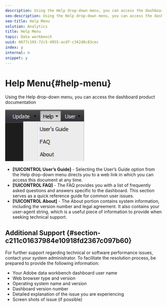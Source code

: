 ```yaml
---
description: Using the Help drop-down menu, you can access the dashboard product documentation
seo-description: Using the Help drop-down menu, you can access the dashboard product documentation
seo-title: Help Menu
solution: Analytics
title: Help Menu
topic: Data workbench
uuid: 0677c193-72c5-4955-acdf-c342d8c83cec
index: y
internal: n
snippet: y
---
```


# Help Menu{#help-menu}

Using the Help drop-down menu, you can access the dashboard product documentation

 ![](assets/help.png)

* **[!UICONTROL User’s Guide]** - Selecting the User’s Guide option from the Help drop-down menu directs you to a web link in which you can access this document at any time. 
* **[!UICONTROL FAQ]** - The FAQ provides you with a list of frequently asked questions and answers specific to the dashboard. This section serves as a quick reference guide for common user issues. 
* **[!UICONTROL About]** - The About portion contains system information, including the version number and legal agreement. It also contains your user-agent string, which is a useful piece of information to provide when seeking technical support.

## Additional Support {#section-c211c01637984e10918fd2367c097b60}

For further support regarding technical or software performance issues, contact your system administrator. To facilitate the resolution process, be prepared to provide the following information:

* Your Adobe data workbench dashboard user name 
* Web browser type and version 
* Operating system name and version 
* Dashboard version number 
* Detailed explanation of the issue you are experiencing 
* Screen shots of issue (if possible)

